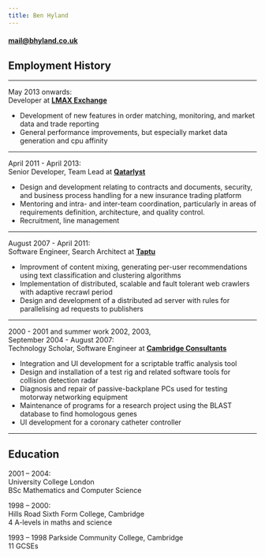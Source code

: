 ```yaml
---
title: Ben Hyland
---
```


#### [mail@bhyland.co.uk](mailto:mail@bhyland.co.uk)

## Employment History

* * * * *

May 2013 onwards:  
Developer at **[LMAX Exchange](http://www.lmax.com/)**

* Development of new features in order matching, monitoring, and market data and trade reporting
* General performance improvements, but especially market data generation and cpu affinity

* * * * *

April 2011 - April 2013:  
Senior Developer, Team Lead at **[Qatarlyst](http://www.ebixexchange.co.uk/)**

* Design and development relating to contracts and documents, security, and business process handling for a new insurance trading platform
* Mentoring and intra- and inter-team coordination, particularly in areas of requirements definition, architecture, and quality control.
* Recruitment, line management

* * * * *

August 2007 - April 2011:  
Software Engineer, Search Architect at **[Taptu](https://www.taptu.com/)**

* Improvment of content mixing, generating per-user recommendations using text classification and clustering algorithms
* Implementation of distributed, scalable and fault tolerant web crawlers with adaptive recrawl period
* Design and development of a distributed ad server with rules for parallelising ad requests to publishers

* * * * *

2000 - 2001 and summer work 2002, 2003,  
September 2004 - August 2007:  
Technology Scholar, Software Engineer at **[Cambridge Consultants](http://www.cambridgeconsultants.com/)**

* Integration and UI development for a scriptable traffic analysis tool
* Design and installation of a test rig and related software tools for collision detection radar
* Diagnosis and repair of passive-backplane PCs used for testing motorway networking equipment
* Maintenance of programs for a research project using the BLAST database to find homologous genes
* UI development for a coronary catheter controller

* * * * *

## Education

2001 – 2004:  
University College London  
BSc Mathematics and Computer Science

1998 – 2000:  
Hills Road Sixth Form College, Cambridge  
4 A-levels in maths and science

1993 – 1998 Parkside Community College, Cambridge  
11 GCSEs

